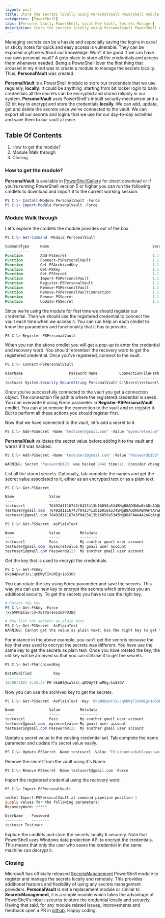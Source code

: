 ```yaml
---
layout: post
title: Store the secrets locally using PersonalVault PowerShell module
categories: [PowerShell]
tags: [Personal Vault, PowerShell, Local Key Vault, Secrets Manager]
description: Store the secrets locally using PersonalVault PowerShell module.
---
```


Managing secrets can be a hassle and especially saving the logins in excel or sticky notes for quick and easy access is vulnerable. They can be exposed anytime without our knowledge. Won't it be good if we can have our own personal vault? A goto place to store all the credentials and access them whenever needed. Being a PowerShell lover the first thing that aroused in my mind was to create a module to manage the secrets locally. Thus, **PersonalVault** was created.

**PersonalVault** is a PowerShell module to store our credentials that we use regularly, **locally**. It could be anything, starting from bit locker login to bank credentials all the secrets can be encrypted and stored reliably in our system. **PersonalVault** uses PowerShell's inbuilt security mechanism and a 32 bit key to encrypt and store the credentials **locally**. We can add, update, get and delete the secrets once we've connected to the vault. We can export all our secrets and logins that we use for our day-to-day activities and save them to our vault at ease.

## Table Of Contents

1. How to get the module?
2. Module Walk through
3. Closing

### How to get the module?

**PersonalVault** is available in [PowerShellGallery](https://www.powershellgallery.com/packages/PersonalVault/1.1.2) for direct download or if you're running PowerShell version 5 or higher you can run the following cmdlets to download and import it to the current working session.

```powershell
PS C:\> Install-Module PersonalVault -Force
PS C:\> Import-Module PersonalVault -Force
```

### Module Walk through

Let's explore the cmdlets the module provides out of the box.

```powershell
PS C:\> Get-Command -Module PersonalVault

CommandType     Name                                               Version    Source
-----------     ----                                               -------    ------
Function        Add-PSSecret                                       1.1.2      PersonalVault
Function        Connect-PSPersonalVault                            1.1.2      PersonalVault
Function        Get-PSArchivedKey                                  1.1.2      PersonalVault
Function        Get-PSKey                                          1.1.2      PersonalVault
Function        Get-PSSecret                                       1.1.2      PersonalVault
Function        Import-PSPersonalVault                             1.1.2      PersonalVault
Function        Register-PSPersonalVault                           1.1.2      PersonalVault
Function        Remove-PSPersonalVault                             1.1.2      PersonalVault
Function        Remove-PSPersonalVaultConnection                   1.1.2      PersonalVault
Function        Remove-PSSecret                                    1.1.2      PersonalVault
Function        Update-PSSecret                                    1.1.2      PersonalVault
```

Since we're using the module for first time we should register our credential. Then we should use the registered credential to connect the vault each time when we access it. You can run help on each cmdlet to know the parameters and functionality that it has to provide.

```powershell
PS C:\> Register-PSPersonalVault
```

When you run the above cmdlet you will get a pop-up to enter the credential and recovery word. You should remember the recovery word to get the registered credential.
Once you've registered, connect to the vault.

```powershell
PS C:\> Connect-PSPersonalVault

UserName                     Password Name          ConnectionFilePath
--------                     -------- ----          ------------------
testuser System.Security.SecureString PersonalVault C:\Users\testuser\.cos_testuser\connection.clixml
```

Once you've successfully connected to the vault you get a connection object. The connection file path is where the registered credential is saved. You can overwrite it using *Force* parameter in **Register-PSPersonalVault** cmdlet. You can also remove the connection to the vault and re-register it. But to perform all these actions you should register first.

Now that we have connected to the vault, let's add a secret to it.

```powershell
PS C:\> Add-PSSecret -Name "testuser@gmail.com" -Value "mysecretvalue" -Metadata "My gmail user account"
```

**PersonalVault** validates the secret value before adding it to the vault and warns if it was hacked.

```powershell
PS C:\> Add-PSSecret -Name "testuser1@gmail.com" -Value "Password@123" -Metadata "My another gmail user account"

WARNING: Secret 'Password@123' was hacked 2448 time(s); Consider changing the secret value.
```

List all the stored secrets. Optionally, tab complete the names and get the secret value associated to it, either as an encrypted text or as a plain text.

```powershell
PS C:\> Get-PSSecret

Name                Value
----                -----
testuser1           76492d1116743f0423413b16050a5345MgB8ADMAKwBrADcAQQA3AEMASgBzAGoAbQBmAHQANABwAHgAMAB4ADQAVQAxAHcAPQA9AHwAZA...
testuser@gmail.com  76492d1116743f0423413b16050a5345MgB8AGQAUABNAFYAYwB6AEQANABVAGoAYgBIAG8AbwBuAFIAbwBEAFMAZwBlAFEAPQA9AHwAMA...
testuser1@gmail.com 76492d1116743f0423413b16050a5345MgB8AFAAeAA2AGcAcgB2AGIAbQBJAEIAbAA3AHEARQBlAHQATwB1AHAANwBNAHcAPQA9AHwANA...

PS C:\> Get-PSSecret -AsPlainText

Name                Value         Metadata
----                -----         --------
testuser1           Pass          My another gmail user account
testuser@gmail.com  mysecretvalue My gmail user account
testuser1@gmail.com Password@123  My another gmail user account
```

Get the key that is used to encrypt the credentials.

```powershell
PS C:\> Get-PSKey
UkbB4@swYJx\:qKDWyTInuMEg>1o53OV
```

You can rotate the key using *Force* parameter and save the secrets. This way you can use new key to encrypt the secrets which provides you an additional
security. To get the secrets you have to use the right key.

```powershell
# Rotate the key
PS C:\> Get-PSKey -Force
?x7GVMHZsiw:C0=XET@a]eoSzuYPU3Bd

# Now list the secrets as plain text
PS C:\> Get-PSSecret -AsPlainText
WARNING: Cannot get the value as plain text; Use the right key to get the secret value as plain text.
```

For instance in the above example, you can't get the secrets because the key that was used to encrypt the secrets was different. You have use the same key to get the secrets as plain text. Once you have rotated the key, the old key will be archived so that you can still use it to get the secrets.

```powershell
PS C:\> Get-PSArchivedKey

DateModified          Key
------------          ---
10/08/2021 3:55:25 PM UkbB4@swYJx\:qKDWyTInuMEg>1o53OV
```

Now you can use the archived key to get the secrets.

```powershell
PS C:\> Get-PSSecret -AsPlainText -Key 'UkbB4@swYJx\:qKDWyTInuMEg>1o53OV'

Name                Value         Metadata
----                -----         --------
testuser1           Pass          My another gmail user account
testuser@gmail.com  mysecretvalue My gmail user account
testuser1@gmail.com Password@123  My another gmail user account
```

Update a secret value to the existing credential set. Tab complete the name parameter and update it's secret value easily.

```powershell
PS C:\> Update-PSSecret -Name testuser1 -Value "Thisisunhackablepassword" -Force
```

Remove the secret from the vault using it's Name.

```powershell
PS C:\> Remove-PSSecret -Name testuser1@gmail.com -Force
```

Import the registered credential using the recovery word.

```powershell
PS C:\> Import-PSPersonalVault

cmdlet Import-PSPersonalVault at command pipeline position 1
Supply values for the following parameters:
RecoveryWord: *****

UserName    Password
--------    --------
testuser Testuser
```

Explore the cmdlets and store the secrets locally & securely. Note that PowerShell uses Windows data protection API to encrypt the credentials. This means that only the user who saves the credential in the same machine can decrypt it.

### Closing

Microsoft has officially released [SecretsManagement](https://devblogs.microsoft.com/powershell/secretmanagement-and-secretstore-are-generally-available/) PowerShell module to register and manage the secrets locally and remotely. This provides additional features and flexibility of using any secrets management providers. **PersonalVault** is not a replacement module or similar to **SecretsManagement**, it is a simple module which takes the advantage of PowerShell's inbuilt security to store the credential locally and securely. Having that said, for any module related issues, improvements and feedback open a PR in [github](https://github.com/hkarthik7/PersonalVault).
Happy coding.
